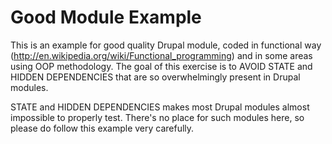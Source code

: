 Good Module Example
===================

This is an example for good quality Drupal module, coded in functional way
(http://en.wikipedia.org/wiki/Functional_programming) and in some areas
using OOP methodology. The goal of this exercise is to AVOID STATE and
HIDDEN DEPENDENCIES that are so overwhelmingly present in Drupal modules.

STATE and HIDDEN DEPENDENCIES makes most Drupal modules almost impossible
to properly test. There's no place for such modules here, so please do follow
this example very carefully.

